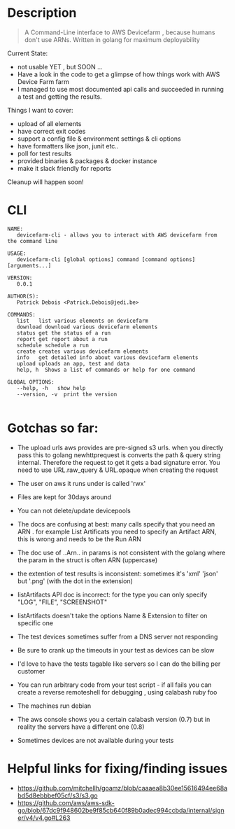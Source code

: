 # Description

> A Command-Line interface to AWS Devicefarm , because humans don't use ARNs. Written in golang for maximum deployability

Current State: 
- not usable YET , but SOON ... 
- Have a look in the code to get a glimpse of how things work with AWS Device Farm farm
- I managed to use most documented api calls and succeeded in running a test and getting the results.

Things I want to cover:
- upload of all elements
- have correct exit codes
- support a config file & environment settings & cli options
- have formatters like json, junit etc..
- poll for test results
- provided binaries & packages & docker instance
- make it slack friendly for reports

Cleanup will happen soon!

# CLI

```
NAME:
   devicefarm-cli - allows you to interact with AWS devicefarm from the command line

USAGE:
   devicefarm-cli [global options] command [command options] [arguments...]

VERSION:
   0.0.1

AUTHOR(S): 
   Patrick Debois <Patrick.Debois@jedi.be> 
   
COMMANDS:
   list   list various elements on devicefarm
   download download various devicefarm elements
   status get the status of a run
   report get report about a run
   schedule schedule a run
   create creates various devicefarm elements
   info   get detailed info about various devicefarm elements
   upload uploads an app, test and data
   help, h  Shows a list of commands or help for one command
   
GLOBAL OPTIONS:
   --help, -h   show help
   --version, -v  print the version
   

```


# Gotchas so far:
- The upload urls aws provides are pre-signed s3 urls. when you directly pass this to golang newhttprequest is converts the path & query string internal. Therefore the request to get it gets a bad signature error. You need to use URL.raw_query & URL.opaque when creating the request
- The user on aws it runs under is called 'rwx'
- Files are kept for 30days around
- You can not delete/update devicepools

- The docs are confusing at best: many calls specify that you need an ARN . for example List Artificats you need to specify an Artifact ARN, this is wrong and needs to be the Run ARN
- The doc use of ..Arn.. in params is not consistent with the golang where the param in the struct is often ARN (uppercase)
- the extention of test results is inconsistent: sometimes it's 'xml' 'json' but '.png' (with the dot in the extension)
- listArtifacts API doc is incorrect: for the type you can only specify "LOG", "FILE", "SCREENSHOT"
- listArtifacts doesn't take the options Name & Extension to filter on specific one

- The test devices sometimes suffer from a DNS server not responding
- Be sure to crank up the timeouts in your test as devices can be slow
- I'd love to have the tests tagable like servers so I can do the billing per customer
- You can run arbitrary code from your test script - if all fails you can create a reverse remoteshell for debugging , using calabash ruby foo
- The machines run debian
- The aws console shows you a certain calabash version (0.7) but in reality the servers have a different one (0.8)
- Sometimes devices are not available during your tests


# Helpful links for fixing/finding issues
- <https://github.com/mitchellh/goamz/blob/caaaea8b30ee15616494ee68abd5d8ebbbef05cf/s3/s3.go>
- <https://github.com/aws/aws-sdk-go/blob/67dc9f948602be9f85cb640f89b0adec994ccbda/internal/signer/v4/v4.go#L263>
